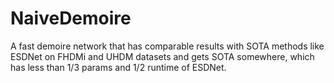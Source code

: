 # NaiveDemoire
A fast demoire network that has comparable results with SOTA methods like ESDNet on FHDMi and UHDM datasets and gets SOTA somewhere, which has less than 1/3 params and 1/2 runtime of ESDNet.
